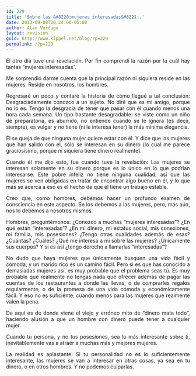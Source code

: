 ```yaml
---
id: 229
title: 'Sobre las &#8220;mujeres interesadas&#8221;.'
date: 2013-09-08T20:24:00-05:00
author: Alan Verdugo
layout: revision
guid: http://www.kippel.net/blog/?p=229
permalink: /?p=229
---
```

<p style="text-align: justify;">
  El otro día tuve una revelación. Por fin comprendí la razón por la cuál hay tantas &#8220;mujeres interesadas&#8221;.
</p>

<p style="text-align: justify;">
  Me sorprendió darme cuenta que la principal razón ni siquiera reside en las mujeres. Reside en nosotros, los hombres.
</p>

<p style="text-align: justify;">
  Regresaré un poco y contaré la historia de cómo llegué a tal conclusión: Desgraciadamente conozco a un sujeto. No diré que es mi amigo, porque no lo es. Tengo la desgracia de tener que pasar con él cuando menos una hora cada semana. Un tipo bastante desagradable: se viste como un niño de preparatoria, es aburrido, no entiende cuando se le ignora (es decir, siempre), es vulgar y no tiene (ni le interesa tener) la más mínima elegancia.
</p>

<p style="text-align: justify;">
  Él se queja de que ninguna mujer quiere estar con él. Y dice que las mujeres que han salido con él, sólo se interesan en su dinero (lo cual me parece graciosísimo, porque ni siquiera tiene dinero realmente).
</p>

<p style="text-align: justify;">
  Cuando él me dijo esto, fue cuando tuve la revelación: Las mujeres se interesan solamente en su dinero porque es lo único en lo que podrían interesarse. Este pobre infeliz no tiene ninguna cualidad, así que las mujeres se ven obligadas en tratar de encontrar algo bueno en él, y lo que más se acerca a eso es el hecho de que él tiene un trabajo estable.
</p>

<p style="text-align: justify;">
  Creo que, como hombres, debemos hacer un profundo examen de consciencia en este aspecto. Se los debemos a las mujeres, pero, más aún, nos lo debemos a nosotros mismos.
</p>

<p style="text-align: justify;">
  Hombres, preguntémonos: ¿Conozco a muchas &#8220;mujeres interesadas&#8221;? ¿En qué están &#8220;interesadas&#8221;? ¿En mi dinero, mi estatus social, mis conexiones, mi familia, mis posesiones? ¿Tengo otras cualidades además de esas? ¿Cuántas? ¿Cuáles? ¿Qué me interesa a mi sobre las mujeres? ¿Únicamente sus cuerpos? Y si es así ¿tengo derecho a llamarlas &#8220;interesadas&#8221;?
</p>

<p style="text-align: justify;">
  No dudo que haya mujeres que únicamente busquen una vida fácil y cómoda, y un marido rico es un camino fácil. Pero si es que has conocido a demasiadas mujeres así, es muy probable que el problema seas tú. Es muy probable que realmente no tengas nada que ofrecer además de pagar las cuentas de los restaurantes a donde las llevas, o de comprarles regalos regularmente, o de la promesa de una vida cómoda y económicamente fácil. Y eso no es suficiente, cuando menos para las mujeres que realmente valen la pena.
</p>

<p style="text-align: justify;">
  De aquí es de donde viene el viejo y erróneo mito de &#8220;dinero mata todo&#8221;, haciendo alusión a que un hombre con dinero puede tener a cualquier mujer.
</p>

<p style="text-align: justify;">
  Cuando tu persona, y no tus posesiones, sea lo más interesante sobre ti, inevitablemente vas a atraer a muchas más y mejores mujeres.
</p>

<p style="text-align: justify;">
  La realidad es aplastante: Si tu personalidad no es lo suficientemente interesante, las mujeres se van a interesar en otras cosas, ya sea en tu dinero, o en otros hombres. Y no podemos culparlas.
</p>